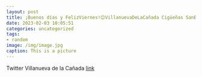 ```yaml
---
layout: post
title: ¡Buenos días y FelizViernes!😊VillanuevaDeLaCañada Cigüeñas SanBlas httpst.coiq0OaWbpy0
date: 2023-02-03 10:05:51
categories: uncategorized
tags:
- random
image: /img/image.jpg
caption: This is a picture
---
```

Twitter Villanueva de la Cañada [link](https://twitter.com/AytoVDLCanada/status/1621422592291659776)

